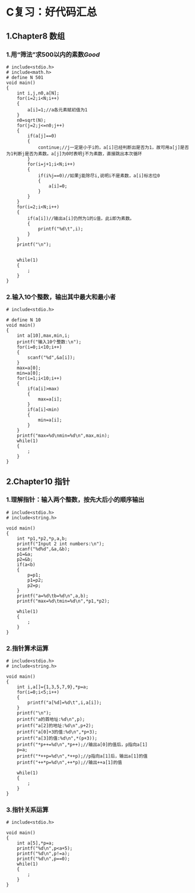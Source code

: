 # C复习：好代码汇总

## 1.Chapter8 数组
### 1.用“筛法”求500以内的素数***Good***

	# include<stdio.h>
	# include<math.h>
	# define N 501
	void main()
	{
		int i,j,n0,a[N];
		for(i=2;i<N;i++)
		{
			a[i]=1;//a各元素赋初值为1
		}
		n0=sqrt(N);
		for(j=2;j<=n0;j++)
		{
			if(a[j]==0)
			{
				continue;//j一定是小于i的，a[i]已经判断出是否为1，故可用a[j]是否为1判断j是否为素数。a[j]为0时表明j不为素数，直接跳出本次循环
			}
			for(i=j+1;i<N;i++)
			{
				if(i%j==0)//如果j能除尽i,说明i不是素数，a[i]标志位0
				{
					a[i]=0;
				}
			}
		}
		for(i=2;i<N;i++)
		{
			if(a[i])//输出a[i]仍然为1的i值，此i即为素数。
			{
				printf("%d\t",i);
			}
		}
		printf("\n");
		
	
		while(1)
		{
			;
		}
	}


### 2.输入10个整数，输出其中最大和最小者

	# include<stdio.h>

	# define N 10
	void main()
	{
		int a[10],max,min,i;
		printf("输入10个整数:\n");
		for(i=0;i<10;i++)
		{
			scanf("%d",&a[i]);
		}
		max=a[0];
		min=a[0];
		for(i=1;i<10;i++)
		{
			if(a[i]>max)
			{
				max=a[i];
			}
			if(a[i]<min)
			{
				min=a[i];
			}
		}
		printf("max=%d\nmin=%d\n",max,min);
		while(1)
		{
			;
		}
	}


## 2.Chapter10 指针
### 1.理解指针：输入两个整数，按先大后小的顺序输出

	# include<stdio.h>
	# include<string.h>
	
	void main()
	{
		int *p1,*p2,*p,a,b;
		printf("Input 2 int numbers:\n");
		scanf("%d%d",&a,&b);
		p1=&a;
		p2=&b;
		if(a<b)
		{
			p=p1;
			p1=p2;
			p2=p;
		}
		printf("a=%d\tb=%d\n",a,b);
		printf("max=%d\tmin=%d\n",*p1,*p2);
	
		while(1)
		{
			;
		}
	}

### 2.指针算术运算

	# include<stdio.h>
	# include<string.h>
	
	void main()
	{
		int i,a[]={1,3,5,7,9},*p=a;
		for(i=0;i<5;i++)
		{
			printf("a[%d]=%d\t",i,a[i]);
		}
		printf("\n");
		printf("a的首地址:%d\n",p);
		printf("a[2]的地址:%d\n",p+2);
		printf("a[0]+3的值:%d\n",*p+3);
		printf("a[3]的值:%d\n",*(p+3));
		printf("*p++=%d\n",*p++);//输出a[0]的值后，p指向a[1]
		p=a;
		printf("*++p=%d\n",*++p);//p指向a[1]后，输出a[1]的值
		printf("++*p=%d\n",++*p);//输出++a[1]的值
	
		while(1)
		{
			;
		}
	}

### 3.指针关系运算

	# include<stdio.h>

	void main()
	{
		int a[5],*p=a;
		printf("%d\n",p<a+5);
		printf("%d\n",p!=a);
		printf("%d\n",p==0);
		while(1)
		{
			;
		}
	}